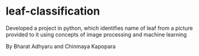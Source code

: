 # leaf-classification
Developed a project in python, which identifies name of leaf from a picture provided to it using concepts of image processing and machine learning

By Bharat Adhyaru and Chinmaya Kapopara
